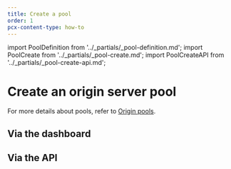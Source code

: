 ```yaml
---
title: Create a pool
order: 1
pcx-content-type: how-to
---
```


import PoolDefinition from '../_partials/_pool-definition.md';
import PoolCreate from '../_partials/_pool-create.md';
import PoolCreateAPI from '../_partials/_pool-create-api.md';

# Create an origin server pool

<PoolDefinition />

For more details about pools, refer to [Origin pools](/understand-basics/pools).

## Via the dashboard

<PoolCreate />

## Via the API

<PoolCreateAPI />
